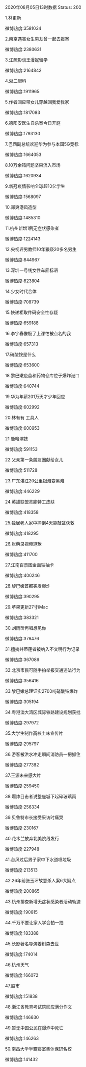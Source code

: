 2020年08月05日13时数据
Status: 200

1.林更新

微博热度:3581034

2.南京遇害女生男友曾一起去报案

微博热度:2380631

3.江疏影谈王漫妮留学

微博热度:2164842

4.浙二眼科

微博热度:1911965

5.作者回应带女儿穿越回我爱我家

微博热度:1817083

6.德阳安医生自杀案今日开庭

微博热度:1793130

7.巴西副总统欢迎华为参与本国5G竞标

微博热度:1664053

8.10万余箱问题坚果流入市场

微博热度:1620934

9.新冠疫情影响全球超10亿学生

微博热度:1568097

10.郑爽港风造型

微博热度:1485310

11.杭州新增1例无症状感染者

微博热度:1224143

12.央视评男教师10年猥亵20多名男生

微博热度:844967

13.深圳一号线女性车厢标语

微博热度:823804

14.少女时代合体

微博热度:708739

15.快递柜取件码安全性存疑

微博热度:659188

16.李宇春像极了上课怕被点名的我

微博热度:657313

17.硝酸铵是什么

微博热度:653600

18.黎巴嫩疫苗和药物仓库位于爆炸港口

微博热度:640744

19.华为年薪201万天才少年回应

微博热度:602992

20.林有有 工具人

微博热度:600953

21.鹿晗演技

微博热度:591153

22.父亲第一条朋友圈献给女儿

微博热度:511728

23.广东湛江20公里银滩变黑滩

微博热度:446229

24.英雄联盟灵能特工皮肤

微博热度:418358

25.独居老人家中摔倒4天靠敲盆获救

微博热度:418295

26.张萌录视频道歉

微博热度:411700

27.江南百景图金画轴抽卡

微博热度:400246

28.黎巴嫩首都突发爆炸

微博热度:390295

29.苹果更新27寸iMac

微博热度:383321

30.刘雨昕再唱想见你

微博热度:376476

31.擅摘并蒂莲者被纳入不文明行为记录

微博热度:367086

32.北京市民可随手拍举报交通违法行为

微博热度:356416

33.黎巴嫩总理证实2700吨硝酸铵爆炸

微博热度:305194

34.粤港澳大湾区城际铁路建设规划获批

微博热度:297972

35.大学生制作高校土味宣传片

微博热度:295797

36.游客被洪水冲走瞬间消防员一把抓住

微博热度:277382

37.王源未来感大片

微博热度:259450

38.爆炸目击者说整座城下起碎玻璃雨

微博热度:256334

39.贝鲁特市长接受采访时痛哭

微博热度:230167

40.花木兰放弃北美院线发行

微博热度:227948

41.台风过后男子家中下水道喷垃圾

微博热度:213513

42.26年前张玉环故意杀人案6大疑点

微博热度:200865

43.杭州排查新增无症状感染者活动轨迹

微博热度:190615

44.千万不要让家人学会拍一拍

微博热度:183388

45.长影著名导演姜树森去世

微博热度:174014

46.杭州天气

微博热度:166072

47.股市

微博热度:151838

48.浙江省教育考试院回应满分作文

微博热度:146630

49.暂无中国公民在爆炸中死亡

微博热度:146263

50.南昌大学学霸寝室集体保研名校

微博热度:141432

